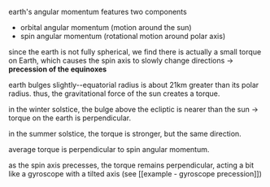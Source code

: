 earth's angular momentum features two components
- orbital angular momentum (motion around the sun)
- spin angular momentum (rotational motion around polar axis)

since the earth is not fully spherical, we find there is actually a small torque on Earth, which causes the spin axis to slowly change directions $\rightarrow$ **precession of the equinoxes**

earth bulges slightly--equatorial radius is about 21km greater than its polar radius. thus, the gravitational force of the sun creates a torque.

in the winter solstice, the bulge above the ecliptic is nearer than the sun $\rightarrow$ torque on the earth is perpendicular.

in the summer solstice, the torque is stronger, but the same direction.

average torque is perpendicular to spin angular momentum.

as the spin axis precesses, the torque remains perpendicular, acting a bit like a gyroscope with a tilted axis (see [[example - gyroscope precession]])

